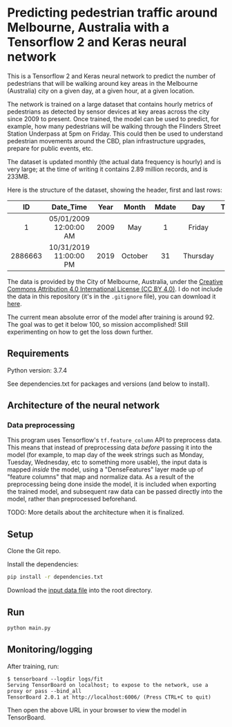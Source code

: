 # Predicting pedestrian traffic around Melbourne, Australia with a Tensorflow 2 and Keras neural network

This is a Tensorflow 2 and Keras neural network to predict the number of pedestrians that will be walking around key areas in the Melbourne (Australia) city on a given day, at a given hour, at a given location.

The network is trained on a large dataset that contains hourly metrics of pedestrians as detected by sensor devices at key areas across the city since 2009 to present. Once trained, the model can be used to predict, for example, how many pedestrians will be walking through the Flinders Street Station Underpass at 5pm on Friday. This could then be used to understand pedestrian movements around the CBD, plan infrastructure upgrades, prepare for public events, etc.

The dataset is updated monthly (the actual data frequency is hourly) and is very large; at the time of writing it contains 2.89 million records, and is 233MB.

Here is the structure of the dataset, showing the header, first and last rows:

| ID      | Date_Time              | Year | Month   | Mdate | Day      | Time | Sensor_ID | Sensor_Name                | Hourly_Counts |
|:-------:|:----------------------:|:----:|:-------:|:-----:|:--------:|:----:|:---------:|:--------------------------:|:-------------:|
| 1       | 05/01/2009 12:00:00 AM | 2009 | May     | 1     | Friday   | 0    | 1         | Bourke Street Mall (North) | 53            |
| 2886663 | 10/31/2019 11:00:00 PM | 2019 | October | 31    | Thursday | 23   | 62        | La Trobe St (North)        | 100           |

The data is provided by the City of Melbourne, Australia, under the [Creative Commons Attribution 4.0 International License (CC BY 4.0)](https://creativecommons.org/licenses/by/4.0/legalcode). I do not include the data in this repository (it's in the `.gitignore` file), you can download it [here](https://data.melbourne.vic.gov.au/Transport/Pedestrian-Counting-System-2009-to-Present-counts-/b2ak-trbp).

The current mean absolute error of the model after training is around 92. The goal was to get it below 100, so mission accomplished! Still experimenting on how to get the loss down further.

## Requirements

Python version: 3.7.4

See dependencies.txt for packages and versions (and below to install).

## Architecture of the neural network

### Data preprocessing

This program uses Tensorflow's `tf.feature_column` API to preprocess data. This means that instead of preprocessing data _before_ passing it into the model (for example, to map day of the week strings such as Monday, Tuesday, Wednesday, etc to something more usable), the input data is mapped _inside_ the model, using a "DenseFeatures" layer made up of "feature columns" that map and normalize data. As a result of the preprocessing being done inside the model, it is included when exporting the trained model, and subsequent raw data can be passed directly into the model, rather than preprocessed beforehand.

TODO: More details about the architecture when it is finalized.

## Setup

Clone the Git repo.

Install the dependencies:

```bash
pip install -r dependencies.txt
```

Download the [input data file](https://data.melbourne.vic.gov.au/Transport/Pedestrian-Counting-System-2009-to-Present-counts-/b2ak-trbp) into the root directory.

## Run

```bash
python main.py
```

## Monitoring/logging

After training, run:

```
$ tensorboard --logdir logs/fit
Serving TensorBoard on localhost; to expose to the network, use a proxy or pass --bind_all
TensorBoard 2.0.1 at http://localhost:6006/ (Press CTRL+C to quit)
```

Then open the above URL in your browser to view the model in TensorBoard.
